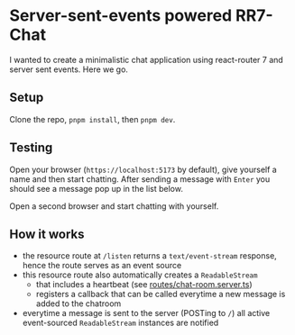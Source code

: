 # Server-sent-events powered RR7-Chat

I wanted to create a minimalistic chat application using react-router 7 and server sent events. Here we go.

## Setup

Clone the repo, `pnpm install`, then `pnpm dev`.

## Testing

Open your browser (`https://localhost:5173` by default), give yourself a name and then start chatting. After sending a 
message with `Enter` you should see a message pop up in the list below.

Open a second browser and start chatting with yourself.

## How it works

- the resource route at `/listen` returns a `text/event-stream` response, hence the route serves as an event source
- this resource route also automatically creates a `ReadableStream` 
  - that includes a heartbeat (see [routes/chat-room.server.ts](./app/routes/chat-room.server.ts))
  - registers a callback that can be called everytime a new message is added to the chatroom 
- everytime a message is sent to the server (POSTing to `/`) all active event-sourced `ReadableStream` instances are notified
